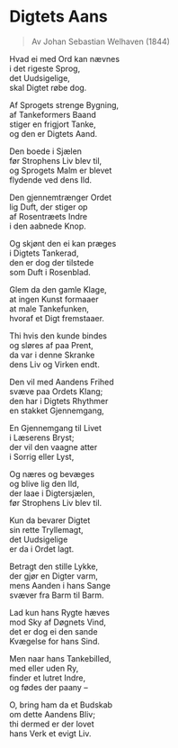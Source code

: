 # Digtets Aans  
> Av Johan Sebastian Welhaven (1844)  

Hvad ei med Ord kan nævnes  
i det rigeste Sprog,  
det Uudsigelige,  
skal Digtet røbe dog.  

Af Sprogets strenge Bygning,  
af Tankeformers Baand  
stiger en frigjort Tanke,  
og den er Digtets Aand.  

Den boede i Sjælen  
før Strophens Liv blev til,  
og Sprogets Malm er blevet  
flydende ved dens Ild.  

Den gjennemtrænger Ordet  
lig Duft, der stiger op  
af Rosentræets Indre  
i den aabnede Knop.  

Og skjønt den ei kan præges  
i Digtets Tankerad,  
den er dog der tilstede  
som Duft i Rosenblad.  

Glem da den gamle Klage,  
at ingen Kunst formaaer  
at male Tankefunken,  
hvoraf et Digt fremstaaer.  

Thi hvis den kunde bindes  
og sløres af paa Prent,  
da var i denne Skranke  
dens Liv og Virken endt.  

Den vil med Aandens Frihed  
svæve paa Ordets Klang;  
den har i Digtets Rhythmer  
en stakket Gjennemgang,  

En Gjennemgang til Livet  
i Læserens Bryst;  
der vil den vaagne atter  
i Sorrig eller Lyst,  

Og næres og bevæges  
og blive lig den Ild,  
der laae i Digtersjælen,  
før Strophens Liv blev til.  

Kun da bevarer Digtet  
sin rette Tryllemagt,  
det Uudsigelige  
er da i Ordet lagt.  

Betragt den stille Lykke,  
der gjør en Digter varm,  
mens Aanden i hans Sange  
svæver fra Barm til Barm.  

Lad kun hans Rygte hæves  
mod Sky af Døgnets Vind,  
det er dog ei den sande  
Kvægelse for hans Sind.  

Men naar hans Tankebilled,  
med eller uden Ry,  
finder et lutret Indre,  
og fødes der paany –  

O, bring ham da et Budskab  
om dette Aandens Bliv;  
thi dermed er der lovet  
hans Verk et evigt Liv. 
